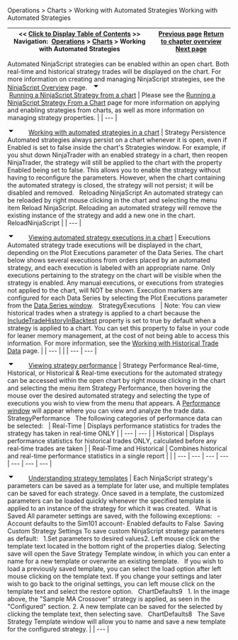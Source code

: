 ﻿
Operations > Charts > Working with Automated Strategies
Working with Automated Strategies

| << [Click to Display Table of Contents](working_with_automated_strateg.md) >> **Navigation:**     [Operations](operations-1.md) > [Charts](charts-1.md) > Working with Automated Strategies | [Previous page](working_with_drawing_tools__ob-1.md) [Return to chapter overview](charts-1.md) [Next page](saving_chart_defaults_and_templates-1.md) |
| --- | --- |
Automated NinjaScript strategies can be enabled within an open chart. Both real-time and historical strategy trades will be displayed on the chart. For more information on creating and managing NinjaScript strategies, see the [NinjaScript Overview](ninjascript-1.md) page.
 
![tog_minus](tog_minus-1.gif)        [Running a NinjaScript Strategy from a chart](javascript:HMToggle('toggle','RunningAninjascriptStrategyFromAChart','RunningAninjascriptStrategyFromAChart_ICON'))
| Please see the [Running a NinjaScript Strategy From a Chart](running_a_ninjascript_strategy-1.md) page for more information on applying and enabling strategies from charts, as well as more information on managing strategy properties. |
| --- |

![tog_minus](tog_minus-1.gif)        [Working with automated strategies in a chart](javascript:HMToggle('toggle','WorkingWithAutomatedStrategiesInAChart','WorkingWithAutomatedStrategiesInAChart_ICON'))
| Strategy Persistence Automated strategies always persist on a chart whenever it is open, even if Enabled is set to false inside the chart's Strategies window. For example, if you shut down NinjaTrader with an enabled strategy in a chart, then reopen NinjaTrader, the strategy will still be applied to the chart with the property Enabled being set to false. This allows you to enable the strategy without having to reconfigure the parameters. However, when the chart containing the automated strategy is closed, the strategy will not persist; it will be disabled and removed.   Reloading NinjaScript An automated strategy can be reloaded by right mouse clicking in the chart and selecting the menu item Reload NinjaScript. Reloading an automated strategy will remove the existing instance of the strategy and add a new one in the chart.   ReloadNinjaScript |
| --- |

![tog_minus](tog_minus-1.gif)        [Viewing automated strategy executions in a chart](javascript:HMToggle('toggle','ViewingAutomatedStrategyExecutionsInAChart','ViewingAutomatedStrategyExecutionsInAChart_ICON'))
| Executions Automated strategy trade executions will be displayed in the chart, depending on the Plot Executions parameter of the Data Series. The chart below shows several executions from orders placed by an automated strategy, and each execution is labeled with an appropriate name. Only executions pertaining to the strategy on the chart will be visible when the strategy is enabled. Any manual executions, or executions from strategies not applied to the chart, will NOT be shown. Execution markers are configured for each Data Series by selecting the Plot Executions parameter from the [Data Series window](working_with_price_data-1.md).   StrategyExecutions     | Note: You can view historical trades when a strategy is applied to a chart because the [IncludeTradeHistoryInBacktest](includetradehistoryinbacktest-1.md) property is set to true by default when a strategy is applied to a chart. You can set this property to false in your code for leaner memory management, at the cost of not being able to access this information. For more information, see the [Working with Historical Trade Data](strategyanalyzer_properties_2-1.md) page. | | --- | |
| --- | --- |

![tog_minus](tog_minus-1.gif)        [Viewing strategy performance](javascript:HMToggle('toggle','ViewingStrategyPerformance','ViewingStrategyPerformance_ICON'))
| Strategy Performance Real-time, Historical, or Historical & Real-time executions for the automated strategy can be accessed within the open chart by right mouse clicking in the chart and selecting the menu item Strategy Performance, then hovering the mouse over the desired automated strategy and selecting the type of executions you wish to view from the menu that appears. A [Performance window](performance_displays-1.md) will appear where you can view and analyze the trade data.   StrategyPerformance   The following categories of performance data can be selected:     | Real-Time | Displays performance statistics for trades the strategy has taken in real-time ONLY | | --- | --- | | Historical | Displays performance statistics for historical trades ONLY, calculated before any real-time trades are taken | | Real-Time and Historical | Combines historical and real-time performance statistics in a single report | |
| --- | --- | --- | --- | --- | --- | --- |

![tog_minus](tog_minus-1.gif)        [Understanding strategy templates](javascript:HMToggle('toggle','UnderstandingStrategyTemplates','UnderstandingStrategyTemplates_ICON'))
| Each NinjaScript strategy's parameters can be saved as a template for later use, and multiple templates can be saved for each strategy. Once saved in a template, the customized parameters can be loaded quickly whenever the specified template is applied to an instance of the strategy for which it was created.   What is Saved All parameter settings are saved, with the following exceptions:   - Account defaults to the Sim101 account- Enabled defaults to False  Saving Custom Strategy Settings To save custom NinjaScript strategy parameters as default:   1.Set parameters to desired values2. Left mouse click on the template text located in the bottom right of the properties dialog. Selecting save will open the Save Strategy Template window, in which you can enter a name for a new template or overwrite an existing template.   If you wish to load a previously saved template, you can select the load option after left mouse clicking on the template text. If you change your settings and later wish to go back to the original settings, you can left mouse click on the template text and select the restore option.   ChartDefaults9   1. In the image above, the "Sample MA Crossover" strategy is applied, as seen in the "Configured" section.  2. A new template can be saved for the selected by clicking the template text, then selecting save.   ChartDefaults8   The Save Strategy Template window will allow you to name and save a new template for the configured strategy. |
| --- |
